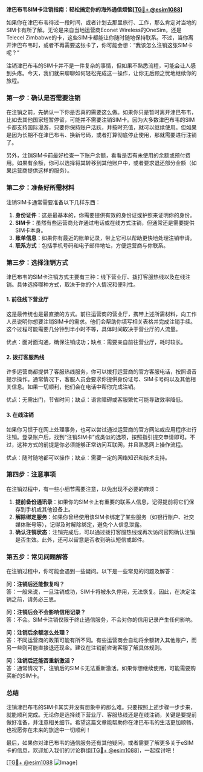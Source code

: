 **津巴布韦SIM卡注销指南：轻松搞定你的海外通信烦恼[[TG💪+ @esim1088](https://t.me/s/esim1088)]**

如果你在津巴布韦待过一段时间，或者计划去那里旅行、工作，那么肯定对当地的SIM卡有所了解。无论是来自当地运营商Econet Wireless的OneSim，还是Telecel Zimbabwe的卡，这些SIM卡都能让你随时随地保持联系。不过，当你离开津巴布韦时，或者不再需要这张卡了，你可能会想：“我该怎么注销这张SIM卡呢？”

注销津巴布韦的SIM卡并不是一件复杂的事情，但如果不熟悉流程，可能会让人感到头疼。今天，我们就来聊聊如何轻松完成这一操作，让你无后顾之忧地继续你的旅程。

### **第一步：确认是否需要注销**
在注销之前，先确认一下你是否真的需要这么做。如果你只是暂时离开津巴布韦，比如去其他国家短暂停留，可能并不需要注销SIM卡。因为大多数津巴布韦的SIM卡都支持国际漫游，只要你保持账户活跃，并按时充值，就可以继续使用。但如果是因为长期不在津巴布韦、换新号码，或者打算彻底停止使用，那就需要进行注销了。

另外，注销SIM卡前最好检查一下账户余额，看看是否有未使用的余额或预付费用。如果有余额，你可以选择将其转移到其他账户中，或者要求退还部分金额（如果运营商提供这样的服务）。

### **第二步：准备好所需材料**
注销SIM卡通常需要准备以下几样东西：
1. **身份证件**：这是最基本的，你需要提供有效的身份证或护照来证明你的身份。
2. **SIM卡**：虽然有些运营商允许通过电话或在线方式注销，但通常还是需要提供SIM卡本身。
3. **账单信息**：如果你有最近的账单记录，带上它可以帮助更快地处理注销申请。
4. **联系方式**：包括手机号码和电子邮件地址，方便运营商与你联系。

### **第三步：选择注销方式**
津巴布韦的SIM卡注销方式主要有三种：线下营业厅、拨打客服热线以及在线注销。具体选择哪种方式，取决于你的个人情况和便利性。

#### **1. 前往线下营业厅**
这是最传统也是最直接的方式。前往运营商的营业厅，携带上述所需材料，向工作人员说明你想要注销SIM卡的需求。他们会帮助你填写相关表格并完成注销手续。这个过程可能需要几分钟到半小时不等，具体时间取决于营业厅的人流量。

优点：面对面沟通，确保注销成功；缺点：需要亲自前往营业厅，耗时较长。

#### **2. 拨打客服热线**
许多运营商都提供了客服热线服务，你可以拨打运营商的官方客服电话，按照语音提示操作。通常情况下，客服人员会要求你提供身份证号、SIM卡号码以及其他相关信息。如果一切顺利，他们会在电话中帮你完成注销。

优点：无需出门，节省时间；缺点：语言障碍或客服繁忙可能导致效率降低。

#### **3. 在线注销**
如果你习惯于在网上处理事务，也可以尝试通过运营商的官方网站或应用程序进行注销。登录账户后，找到“注销SIM卡”或类似的选项，按照指引提交申请即可。不过，这种方式的前提是你必须能够正常访问互联网，并且熟悉网上操作流程。

优点：随时随地都可以操作；缺点：需要一定的网络知识和技术支持。

### **第四步：注意事项**
在注销过程中，有一些小细节需要注意，以免出现不必要的麻烦：

1. **提前备份通讯录**：如果你的SIM卡上有重要的联系人信息，记得提前将它们保存到手机或其他设备上。
2. **解除绑定服务**：如果你曾经使用该SIM卡绑定了某些服务（如银行账户、社交媒体账号等），记得及时解除绑定，避免个人信息泄露。
3. **确认注销状态**：注销完成后，可以通过拨打客服热线或再次访问官网确认注销是否生效。此外，还可以留意是否收到确认短信或邮件。

### **第五步：常见问题解答**
在注销过程中，你可能会遇到一些疑问。以下是一些常见的问题及解答：

**问：注销后还能恢复吗？**  
答：一般来说，一旦注销成功，SIM卡将被永久停用，无法恢复。因此，在决定注销之前，请务必三思。

**问：注销后会不会影响信用记录？**  
答：不会。SIM卡注销仅限于终止通信服务，不会对你的信用记录产生任何影响。

**问：注销后余额怎么处理？**  
答：不同运营商的政策可能有所不同。有些运营商会自动将余额转入其他账户，而另一些则可能直接退还现金。建议在注销前咨询客服了解具体规则。

**问：注销后还能否重新激活？**  
答：通常情况下，注销后的SIM卡无法重新激活。如果你想继续使用，可能需要购买新的SIM卡。

### **总结**
注销津巴布韦的SIM卡其实并没有想象中的那么难。只要按照上述步骤一步步来，就能顺利完成。无论你是选择线下营业厅、客服热线还是在线注销，关键是要提前做好准备，并注意相关细节。希望这篇文章能帮助你在津巴布韦的生活更加顺畅，也祝愿你在未来的旅途中一切顺利！

最后，如果你对津巴布韦的通信服务还有其他疑问，或者需要了解更多关于eSIM卡的信息，欢迎加入我们的讨论群组[[TG💪+ @esim1088](https://t.me/s/esim1088)]，一起探讨吧！  

[[TG💪+ @esim1088](https://t.me/s/esim1088) ![Image](https://i.postimg.cc/4NQfJmqS/Snipaste-2025-05-13-00-14-12.png)]